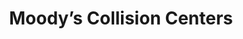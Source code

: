 ---
title: "Moody’s Collision Centers"
url: /springvale/moodys-collision-centers/
shop: Autowerkstatt
---
